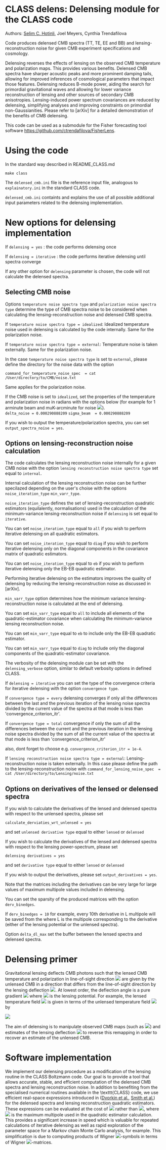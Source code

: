 CLASS delens: Delensing module for the CLASS code 
==============================================

Authors: [Selim C. Hotinli](mailto:shotinl1@jh.edu?subject=[GitHub]%20Source%20Han%20Sans), Joel Meyers, Cynthia Trendafilova

Code produces delensed CMB spectra (TT, TE, EE and BB) and lensing-reconstruction noise for given CMB experiment specifications and cosmology. 

Delensing reverses the effects of lensing on the observed CMB temperature and polarization maps. 
This provides various benefits. 
Delensed CMB spectra have sharper acoustic peaks and more prominent damping tails, allowing for improved inferences of cosmological parameters that impact those features.
Delensing reduces B-mode power, aiding the search for primordial gravitational waves and allowing for lower variance reconstruction of lensing and other sources of secondary CMB anisotropies.
Lensing-induced power spectrum covariances are reduced by delensing, simplifying analyses and improving constraints on primordial non-Gaussianities. 
Please refer to [arXiv] for a detailed demonstration of the benefits of CMB delensing.

This code can be used as a submodule for the Fisher forecasting tool software https://github.com/ctrendafilova/FisherLens. 



Using the code
==============================================

In the standard way described in README_CLASS.md

```
make class
```

The ```delensed_cmb.ini``` file is the reference input file, analogous to ```explainatory.ini``` in the standard CLASS code. 

```delensed_cmb.ini``` containts and explains the use of all possible additional input parameters related to the delensing implementation. 

New options for delensing implementation
==============================================

If ```delensing = yes``` : the code performs delensing once

If ```delensing = iterative``` : the code performs iterative delensing until spectra converge

If any other option for ```delensing``` parameter is chosen, the code will not calculate the delensed spectra. 

<!-- Selecting CMB noise -->
## Selecting CMB noise

Options ```temperature noise spectra type``` and ```polarization noise spectra type``` determine the type of CMB spectra noise to be considered when calculating the lensing-reconstruction noise and delensed CMB spectra.

If ```temperature noise spectra type = idealized```: Idealized temperature noise used in delensing is calculated by the code internally. Same for the polarization noise.

If ```temperature noise spectra type = external```: Temperature noise is taken externally. Same for the polarization noise.

In the case ```temperature noise spectra type``` is set to ```external```, please define the directory for the noise data with the option

```command_for_temperature_noise_spec  = cat /User/directory/to/CMB/noise.txt```

Same applies for the polarization noise.

If the CMB noise is set to ```idealized```, set the properties of the temperature and polarization noise in radians with the options below (for example for 1 arminute beam and muK-arcminute for noise <img src="http://latex.codecogs.com/svg.latex?\color{blue}\Delta_T" border="0"/>).  
```delta_noise = 0.000290888209```
```sigma_beam  = 0.000290888209```

If you wish to output the temperature/polarization spectra, you can set ```output_spectra_noise = yes```.

<!-- Options on lensing-reconstruction noise calculation -->
## Options on lensing-reconstruction noise calculation

The code calculates the lensing reconstruction noise internally for a given CMB noise with the option ```lensing reconstruction noise spectra type``` set equal to ```internal```.

Internal calculation of the lensing reconstruction noise can be further specilazed depending on the user's choise with the options ```noise_iteration_type``` ```min_varr_type```.

```noise_iteration_type``` defines the set of lensing-reconstruction quadratic estimators (equilalently, normalisations) used in the calculation of the minimum-variance lensing-reconstruction noise if ```delensing``` is set equal to ```iterative```.

You can set ```noise_iteration_type``` equal to ```all``` if you wish to perform iterative delensing on all quadratic estimators.

You can set ```noise_iteration_type``` equal to ```diag``` if you wish to perform iterative delensing only on the diagonal components in the covariance matrix of quadratic estimators.

You can set ```noise_iteration_type``` equal to ```eb``` if you wish to perform iterative delensing only the EB-EB quadratic estimator.

Performing iterative delensing on the estimators improves the quality of delensing by reducing the lensing-reconstruction noise as discussed in [arXiv]. 

```min_varr_type``` option determines how the minimum variance lensing-reconstruction noise is calculated at the end of delensing. 

You can set ```min_varr_type``` equal to ```all``` to include all elements of the quadratic-estimator covariance when calculating the minimum-variance lensing reconstruction noise. 

You can set ```min_varr_type``` equal to ```eb``` to include only the EB-EB quadratic estimator.

You can set ```min_varr_type``` equal to ```diag``` to include only the diagonal components of the quadratic-estimator covariance.

The verbosity of the delensing module can be set with the ```delensing_verbose``` option, similar to default verbosity options in defined CLASS.

If ```delensing = iterative``` you can set the type of the convergence criteria for iterative delensing with the option ```convergence type```.

If ```convergence type = every```  delensing converges if only all the differences between the last and the previous iteration of the lensing noise spectra divided by the current value of the spectra at that mode is less than 'convergence_criterion_itr'.

If ```convergence type = total```  convergence if only the sum of all the differences between the current and the previous iteration in the lensing noise spectra divided by the sum of all the current value of the spectra at that mode is less than 'convergence_criterion_itr'

also, dont forget to choose e.g. ```convergence_criterion_itr = 1e-4```.

If ```lensing reconstruction noise spectra type = external```: Lensing-reconstruction noise is taken externally. In this case please define the path to the lensing-reconstruction noise with ```command_for_lensing_noise_spec  = cat /User/directory/to/Lensing/noise.txt```

<!-- Options on derivatives of the lensed or delensed spectra -->
## Options on derivatives of the lensed or delensed spectra

If you wish to calculate the derivatives of the lensed and delensed spectra with respect to the unlensed spectra, please set

```calculate_derviaties_wrt_unlensed = yes```

and set ```unlensed derivative type``` equal to either ```lensed``` or ```delensed```


If you wish to calculate the derivatives of the lensed and delensed spectra with respect to the lensing power-spectrum, please set

```delensing derivatives = yes```

and set ```derivative type``` equal to either ```lensed``` or ```delensed```

If you wish to output the derivatives, please set ```output_derivatives = yes```.

Note that the matrices including the derivatives can be very large for large values of maximum multipole values included in delensing. 

You can set the sparsity of the produced matrices with the option ```derv_binedges```. 

If ```derv_binedges = 10``` for example, every 10th derivative in L multipole will be saved from the where L is the multipole corresponding to the derivative (either of the lensing potential or the unlensed spectra).

Option ```delta_dl_max``` set the buffer between the lensed spectra and delensed spectra.

Delensing primer
==============================================

Gravitational lensing deflects CMB photons such that the lensed CMB temperature and polarization in line-of-sight direction <img src="http://latex.codecogs.com/svg.latex?{\color{blue}\boldsymbol{d}(\boldsymbol{n})" border="0"/> are given by the unlensed CMB in a direction that differs from the line-of-sight direction by the lensing deflection <img src="http://latex.codecogs.com/svg.latex?\color{blue}\boldsymbol{d}(\boldsymbol{n})" border="0"/>.
At lowest order, the deflection angle is a pure gradient <img src="http://latex.codecogs.com/svg.latex?\color{blue}\boldsymbol{d}(\boldsymbol{n})=\boldsymbol{\nabla}\phi(\boldsymbol{n})" border="0"/> where <img src="http://latex.codecogs.com/svg.latex?\color{blue}\phi" border="0"/> is the lensing potential. 
For example, the lensed temperature field <img src="http://latex.codecogs.com/svg.latex?\color{blue}T^{\textrm{lensed}}" border="0"/> is given in terms of the unlensed temperature field <img src="http://latex.codecogs.com/svg.latex?\color{blue}T^{\textrm{unlensed}}" border="0"/> by

<img src="http://latex.codecogs.com/svg.latex?\color{blue}T^{\textrm{lensed}}(\boldsymbol{n})=T^{\textrm{unlensed}}(\boldsymbol{n}+\boldsymbol{d}(\boldsymbol{n}))= T^{\textrm{unlensed}}(\boldsymbol{n}) + \boldsymbol{d}(\boldsymbol{n})\cdot\boldsymbol{\nabla}T^{\textrm{unlensed}}(\boldsymbol{n}) + \ldots \, ." border="0"/>

The aim of delensing is to manipulate observed CMB maps (such as <img src="http://latex.codecogs.com/svg.latex?\color{blue}T^{\textrm{obs}}" border="0"/>) and estimates of the lensing deflection <img src="http://latex.codecogs.com/svg.latex?\color{blue}\boldsymbol{d}^{\textrm{obs}}" border="0"/> to reverse this remapping in order to recover an estimate of the unlensed CMB.

Software implementation
==============================================

We implement our delensing procedure as a modification of the lensing routine in the CLASS Boltzmann code.
Our goal is to provide a tool that allows accurate, stable, and efficient computation of the delensed CMB spectra and lensing reconstruction noise.
In addition to benefiting from the specialised numerical routines available in the \texttt{CLASS} code, we use efficient real-space expressions introduced in ([Dvorkin et al.](https://arxiv.org/abs/0902.4413), [Smith et al.](https://arxiv.org/abs/1010.0048)) for the delensed spectra and lensing reconstruction quadratic estimators.
These expressions can be evaluated at the cost of <img src="http://latex.codecogs.com/svg.latex?\color{blue}\mathcal{O}(\ell_{\textrm{max}}^2)" border="0"/> rather than <img src="http://latex.codecogs.com/svg.latex?\color{blue}\mathcal{O}(\ell_{\textrm{max}}^3)" border="0"/>, where <img src="http://latex.codecogs.com/svg.latex?\color{blue}\ell_{\textrm{max}}" border="0"/> is the maximum multipole used in the quadratic estimator calculation.
This provides a significant increase in speed which is valuable for repeated calculations of iterative delensing as well as rapid exploration of the parameter space for a Markov chain Monte Carlo analysis, for example.
This simplification is due to computing products of Wigner <img src="http://latex.codecogs.com/svg.latex?\color{blue}3j" border="0"/>-symbols in terms of Wigner <img src="http://latex.codecogs.com/svg.latex?\color{blue}d" border="0"/>-matrices. 
